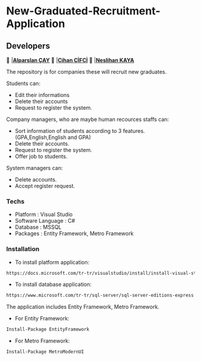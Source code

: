 # New-Graduated-Recruitment-Application

## Developers
👤 |**[Alparslan ÇAY](https://github.com/alparslancay)**
👤 |**[Cihan ÇİFCİ](https://github.com/cihancifci)**
👤 |**[Neslihan KAYA](https://github.com/cihancifci)**

The repository is for companies these will recruit new graduates.

Students can:
  - Edit their informations
  - Delete their accounts
  - Request to register the system.

Company managers, who are maybe human recources staffs can:
  - Sort information of students according to 3 features.(GPA,English,English and GPA)
  - Delete their accounts.
  - Request to register the system.
  - Offer job to students.

System managers can:
  - Delete accounts.
  - Accept register request.

### Techs

* Platform : Visual Studio
* Software Language : C#
* Database : MSSQL
* Packages : Entity Framework, Metro Framework


### Installation

* To install platform application:
```sh
https://docs.microsoft.com/tr-tr/visualstudio/install/install-visual-studio?view=vs-2019
```

* To install database application:

```sh
https://www.microsoft.com/tr-tr/sql-server/sql-server-editions-express
```

The application includes Entity Framework, Metro Framework.

* For Entity Framework:

```sh
Install-Package EntityFramework
```

* For Metro Framework:

```sh
Install-Package MetroModernUI
```
